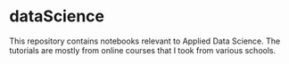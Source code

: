 # dataScience
This repository contains notebooks relevant to Applied Data Science. The tutorials are mostly from online courses that I took from various schools. 
